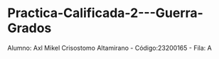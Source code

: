 # Practica-Calificada-2---Guerra-Grados
Alumno: Axl Mikel Crisostomo Altamirano - Código:23200165 - Fila: A
